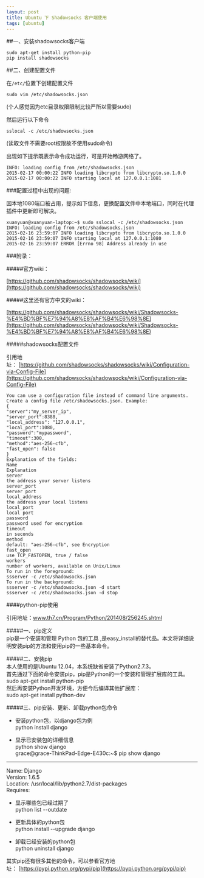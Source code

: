 ```yaml
---
layout: post
title: Ubuntu 下 Shadowsocks 客户端使用
tags: [ubuntu]
---
```


##一、安装shadowsocks客户端
 
```
sudo apt-get install python-pip  
pip install shadowsocks
```

##二、创建配置文件

在`/etc/`位置下创建配置文件

```
sudo vim /etc/shadowsocks.json
```

(个人感觉因为etc目录权限限制比较严所以需要sudo) 
  
然后运行以下命令  
  
```
sslocal -c /etc/shadowsocks.json
``` 
(读取文件不需要root权限故不使用sudo命令)  

出现如下提示既表示命令成功运行，可是开始畅游网络了。  

```
INFO: loading config from /etc/shadowsocks.json  
2015-02-17 00:00:22 INFO loading libcrypto from libcrypto.so.1.0.0  
2015-02-17 00:00:22 INFO starting local at 127.0.0.1:1081
```

###配置过程中出现的问题: 

因本地1080端口被占用，提示如下信息，更换配置文件中本地端口，同时在代理插件中更新即可解决。
  
```
xuanyuan@xuanyuan-laptop:~$ sudo sslocal -c /etc/shadowsocks.json   
INFO: loading config from /etc/shadowsocks.json  
2015-02-16 23:59:07 INFO loading libcrypto from libcrypto.so.1.0.0  
2015-02-16 23:59:07 INFO starting local at 127.0.0.1:1080  
2015-02-16 23:59:07 ERROR [Errno 98] Address already in use
```
  
###附录：

#####官方wiki：

[https://github.com/shadowsocks/shadowsocks/wiki](https://github.com/shadowsocks/shadowsocks/wiki)  

#####这里还有官方中文的wiki：

[https://github.com/shadowsocks/shadowsocks/wiki/Shadowsocks-%E4%BD%BF%E7%94%A8%E8%AF%B4%E6%98%8E](https://github.com/shadowsocks/shadowsocks/wiki/Shadowsocks-%E4%BD%BF%E7%94%A8%E8%AF%B4%E6%98%8E)  

#####shadowsocks配置文件  

引用地址： [https://github.com/shadowsocks/shadowsocks/wiki/Configuration-via-Config-File](https://github.com/shadowsocks/shadowsocks/wiki/Configuration-via-Config-File)  

```
You can use a configuration file instead of command line arguments.  
Create a config file /etc/shadowsocks.json. Example:  
{  
"server":"my_server_ip",  
"server_port":8388,  
"local_address": "127.0.0.1",  
"local_port":1080,  
"password":"mypassword",  
"timeout":300,  
"method":"aes-256-cfb",  
"fast_open": false  
}  
Explanation of the fields:  
Name  
Explanation  
server  
the address your server listens  
server_port  
server port  
local_address  
the address your local listens  
local_port  
local port  
password  
password used for encryption  
timeout  
in seconds  
method  
default: "aes-256-cfb", see Encryption   
fast_open  
use TCP_FASTOPEN, true / false  
workers  
number of workers, available on Unix/Linux  
To run in the foreground:  
ssserver -c /etc/shadowsocks.json  
To run in the background:  
ssserver -c /etc/shadowsocks.json -d start  
ssserver -c /etc/shadowsocks.json -d stop 
``` 

####python-pip使用

引用地址：www.th7.cn/Program/Python/201408/256245.shtml  

#####一、pip定义  
pip是一个安装和管理 Python 包的工具 ,是easy_install的替代品。本文将详细说明安装pip的方法和使用pip的一些基本命令。  
  
#####二、安装pip  
本人使用的是Ubuntu 12.04，本系统缺省安装了Python2.7.3。  
首先通过下面的命令安装pip，pip是Python的一个安装和管理扩展库的工具。  
sudo apt-get install python-pip  
然后再安装Python开发环境，方便今后编译其他扩展库：  
sudo apt-get install python-dev  
  
#####三、pip安装、更新、卸载python包命令
 
*  安装python包，以django包为例  
python install django  
  
*  显示已安装包的详细信息  
python show django  
grace@grace-ThinkPad-Edge-E430c:~$ pip show django  
---  
Name: Django  
Version: 1.6.5  
Location: /usr/local/lib/python2.7/dist-packages  
Requires:   
  
*  显示哪些包已经过期了  
python list --outdate  
  
*  更新具体的python包  
python install --upgrade django  
  
*  卸载已经安装的python包  
python uninstall django  
  
其实pip还有很多其他的命令，可以参看官方地址： [https://pypi.python.org/pypi/pip](https://pypi.python.org/pypi/pip)